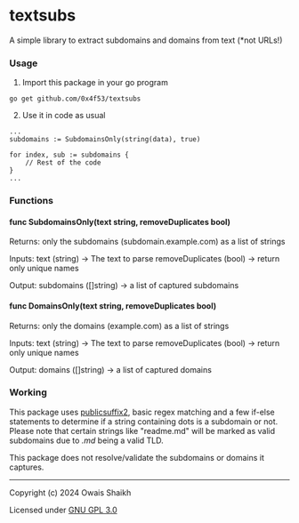 # textsubs

A simple library to extract subdomains and domains from text (*not URLs!)

### Usage
1. Import this package in your go program
```
go get github.com/0x4f53/textsubs
```
2. Use it in code as usual
```
...
subdomains := SubdomainsOnly(string(data), true)

for index, sub := subdomains {
    // Rest of the code
}
...
```

### Functions

#### func SubdomainsOnly(text string, removeDuplicates bool)

Returns: only the subdomains (subdomain.example.com) as a list of strings

Inputs:
    text (string) -> The text to parse
    removeDuplicates (bool) -> return only unique names
    
Output:
    subdomains ([]string) -> a list of captured subdomains

#### func DomainsOnly(text string, removeDuplicates bool)

Returns: only the domains (example.com) as a list of strings

Inputs:
    text (string) -> The text to parse
    removeDuplicates (bool) -> return only unique names

Output:
    domains ([]string) -> a list of captured domains

### Working
This package uses [publicsuffix2](https://github.com/weppos/publicsuffix-go), basic regex matching and a few if-else statements to determine if a string containing dots
is a subdomain or not. Please note that certain strings like "readme.md" will be marked as valid subdomains due to
_.md_ being a valid TLD.

This package does not resolve/validate the subdomains or domains it captures.

---

Copyright (c) 2024  Owais Shaikh

Licensed under [GNU GPL 3.0](LICENSE)